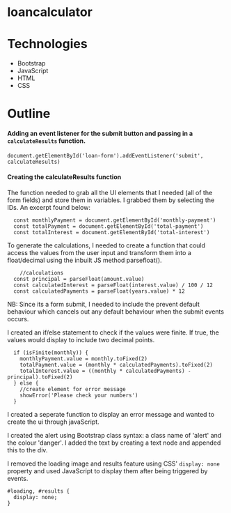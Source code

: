 # loancalculator

# Technologies
- Bootstrap 
- JavaScript
- HTML
- CSS


# Outline

#### Adding an event listener for the submit button and passing in a `calculateResults` function.

```document.getElementById('loan-form').addEventListener('submit', calculateResults)```


#### Creating the calculateResults function

The function needed to grab all the UI elements that I needed (all of the form fields) and store them in variables. I grabbed them by selecting the IDs. An excerpt found below:

```
  const monthlyPayment = document.getElementById('monthly-payment')
  const totalPayment = document.getElementById('total-payment')
  const totalInterest = document.getElementById('total-interest')

```

To generate the calculations, I needed to create a function that could access the values from the user input and transform them into a float/decimal using the inbuilt JS method parsefloat().

```
    //calculations
  const principal = parseFloat(amount.value)
  const calculatedInterest = parseFloat(interest.value) / 100 / 12
  const calculatedPayments = parseFloat(years.value) * 12

```

NB: Since its a form submit, I needed to include the prevent default behaviour which cancels out any default behaviour when the submit events occurs.

I created an if/else statement to check if the values were finite. If true, the values would display to include two decimal points.

```
  if (isFinite(monthly)) {
    monthlyPayment.value = monthly.toFixed(2)
    totalPayment.value = (monthly * calculatedPayments).toFixed(2)
    totalInterest.value = ((monthly * calculatedPayments) - principal).toFixed(2) 
  } else {
    //create element for error message
    showError('Please check your numbers')
  }

```

I created a seperate function to display an error message and wanted to create the ui through javaScript.

I created the alert using Bootstrap class syntax: a class name of 'alert' and the colour 'danger'. I added the text by creating a text node and appended this to the div.



I removed the loading image and results feature using CSS' `display: none` property and used JavaScript to display them after being triggered by events.

```
#loading, #results {
  display: none;
}

```

